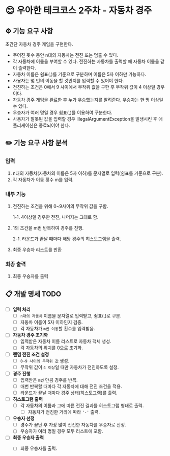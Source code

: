 # 😊 우아한 테크코스 2주차 - 자동차 경주

## ⚙️ 기능 요구 사항
초간단 자동차 경주 게임을 구현한다.

- 주어진 횟수 동안 n대의 자동차는 전진 또는 멈출 수 있다.
- 각 자동차에 이름을 부여할 수 있다. 전진하는 자동차를 출력할 때 자동차 이름을 같이 출력한다.
- 자동차 이름은 쉼표(,)를 기준으로 구분하며 이름은 5자 이하만 가능하다.
- 사용자는 몇 번의 이동을 할 것인지를 입력할 수 있어야 한다.
- 전진하는 조건은 0에서 9 사이에서 무작위 값을 구한 후 무작위 값이 4 이상일 경우이다.
- 자동차 경주 게임을 완료한 후 누가 우승했는지를 알려준다. 우승자는 한 명 이상일 수 있다.
- 우승자가 여러 명일 경우 쉼표(,)를 이용하여 구분한다.
- 사용자가 잘못된 값을 입력할 경우 IllegalArgumentException을 발생시킨 후 애플리케이션은 종료되어야 한다.

## ✏️ 기능 요구 사항 분석
### 입력
1. n대의 자동차(자동차의 이름은 5자 이하)를 문자열로 입력(쉼표를 기준으로 구분).
2. 각 자동차가 이동 횟수 m를 입력.

### 내부 기능
1. 전진하는 조건을 위해 0~9사이의 무작위 값을 구함.

    1-1. 4이상일 경우만 전진, 나머지는 그대로 함.

2. 1의 조건을 m번 반복하여 경주를 진행.

    2-1. 라운드가 끝날 때마다 해당 경주의 히스토그램을 출력.

3. 최종 우승자 리스트를 반환

### 최종 출력
1. 최종 우승자를 출력

## 📋 개발 명세 TODO 

- [ ] **입력 처리**
    - [ ] `n대의 자동차` 이름을 문자열로 입력받고, 쉼표(,)로 구분.
    - [ ] 자동차 이름이 5자 이하인지 검증.
    - [ ] 각 자동차가 `m번 이동`할 횟수를 입력받음.

- [ ] **자동차 경주 초기화**
    - [ ] 입력받은 자동차 이름 리스트로 자동차 객체 생성.
    - [ ] 각 자동차의 위치를 0으로 초기화.

- [ ] **랜덤 전진 조건 설정**
    - [ ] `0~9 사이의 무작위 값` 생성.
    - [ ] 무작위 값이 `4 이상`일 때만 자동차가 전진하도록 설정.

- [ ] **경주 진행**
    - [ ] 입력받은 `m번` 만큼 경주를 반복.
    - [ ] 매번 반복할 때마다 각 자동차에 대해 전진 조건을 적용.
    - [ ] 라운드가 끝날 때마다 경주 상태(히스토그램)를 출력.

- [ ] **히스토그램 출력**
    - [ ] 각 자동차의 이름과 그에 따른 전진 결과를 히스토그램 형태로 출력.
        - [ ] 자동차가 전진한 거리에 따라 `'-'` 출력.

- [ ] **우승자 선정**
    - [ ] 경주가 끝난 후 가장 많이 전진한 자동차를 우승자로 선정.
    - [ ] 우승자가 여러 명일 경우 모두 리스트에 포함.

- [ ] **최종 우승자 출력**
    - [ ] 최종 우승자를 출력.


